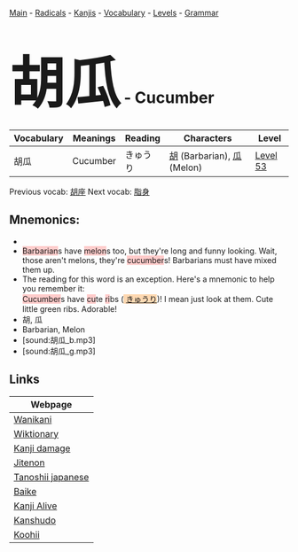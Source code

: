 <style> bigfont {font-size: 100px}</style>
[Main](../README.md) -
[Radicals](../radicals.md) -
[Kanjis](../kanjis.md) -
[Vocabulary](../vocabulary.md) -
[Levels](../levels.md) -
[Grammar](../grammar.md)
# <bigfont> 胡瓜</bigfont> - Cucumber 

| Vocabulary | Meanings | Reading | Characters | Level |
| --- | --- | --- | --- | --- |
| 胡瓜 | Cucumber | きゅうり |  [胡](../kanjis/胡.md) (Barbarian), [瓜](../kanjis/瓜.md) (Melon) | [Level 53](../levels/wk_level53.md) |

Previous vocab: [胡座](胡座.md) Next vocab: [脂身](脂身.md) 

## Mnemonics:

* 
* <span style="background-color:#ffcccb"> Barbarian</span>s have <span style="background-color:#ffcccb"> melon</span>s too, but they're long and funny looking. Wait, those aren't melons, they're <span style="background-color:#ffcccb"> cucumber</span>s! Barbarians must have mixed them up.
* The reading for this word is an exception. Here's a mnemonic to help you remember it:<br /><span style="background-color:#ffcccb"> Cucumber</span>s have <span style="background-color:#ffcccb"> cu</span>te <span style="background-color:#ffcccb"> ri</span>bs (<span style="background-color:#fed8b1"> [きゅうり](https://jisho.org/search/きゅうり)</span>)! I mean just look at them. Cute little green ribs. Adorable!
* 胡, 瓜
* Barbarian, Melon
* [sound:胡瓜_b.mp3]
* [sound:胡瓜_g.mp3]


## Links 

| Webpage |
| --- |
| [Wanikani          ](https://www.wanikani.com/kanji/胡瓜) |
| [Wiktionary        ](https://en.wiktionary.org/wiki/胡瓜) |
| [Kanji damage      ](http://www.kanjidamage.com/kanji/search?utf8=✓&q=胡瓜) |
| [Jitenon           ](https://jitenon.com/kanji/胡瓜) |
| [Tanoshii japanese ](https://www.tanoshiijapanese.com/dictionary/kanji.cfm?k=胡瓜) |
| [Baike             ](https://baike.baidu.com/item/胡瓜) |
| [Kanji Alive       ](https://app.kanjialive.com/胡瓜) |
| [Kanshudo          ](https://www.kanshudo.com/searchmn?q=胡瓜) |
| [Koohii            ](https://kanji.koohii.com/study/kanji/胡瓜) |

